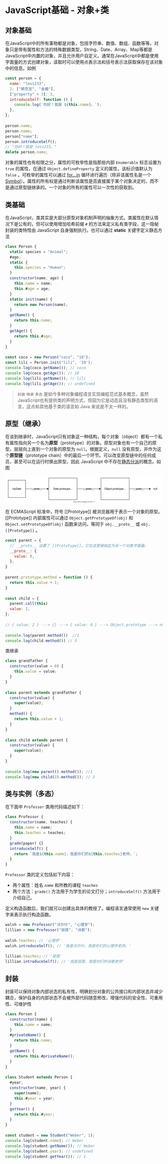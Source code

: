 # JavaScript基础 - 对象+类

## 对象基础

在JavaScript中的所有事物都是对象，包括字符串、数值、数组、函数等等。对象只是带有属性和方法的特殊数据类型，String、Date、Array、Map等都是JavaScript中内置的对象，并且允许用户自定义。通常在JavaScript中都是使用字面量的方式创建对象，读取时可以使用点表示法和括号表示法获取保存在该对象中的信息。如例

``` javascript
const person = {
  name: "less233",
  2: ["赖克宝", "金蟾"],
  ["property" + 3]: 3,
  introduceSelf: function () {
    console.log(`你好！我是 ${this.name}。`);
  },
};

person.name;
person.name;
person["name"];
person.introduceSelf();
// "你好！我是 less233。"
delete person.name;
```

对象的属性也有权限之分，属性的可枚举性是指那些内部 `Enumerable` 标志设置为 `true` 的属性，在通过 `Object.defineProperty` 定义的属性，该标识值默认为 `false` 。可枚举的属性可以通过 [for...in](https://developer.mozilla.org/zh-CN/docs/Web/JavaScript/Reference/Statements/for...in) 循环进行遍历（除非该属性名是一个 [Symbol](https://developer.mozilla.org/zh-CN/docs/Web/JavaScript/Reference/Global_Objects/Symbol)）。属性的所有权是通过判断该属性是否直接属于某个对象决定的，而不是通过原型链继承的。一个对象的所有的属性可以一次性的获取到。



## 类基础

在JavaScript，类其实是大部分原型对象机制声明的抽象方式。类属性在默认情况下是公有的，但可以使用增加哈希前缀 `#` 的方法来定义私有类字段，这一隐秘封装的类特性由 JavaScript 自身强制执行。也可以通过 **static** 关键字定义静态方法

``` javascript
class Person {
  static species = "Animal";
  #age;
  static {
    this.species = "Human";
  }
  constructor(name, age) {
    this.name = name;
    this.#age = age;
  }
  static init(name) {
    return new Person(name);
  }
  getName() {
    return this.name;
  }
  getAge() {
    return this.#age;
  }
}

const coco = new Person("coco", "18");
const lili = Person.init("lili", '19');
console.log(coco.getName()); // coco
console.log(coco.getAge()); // 18
console.log(lili.getName()); // lili
console.log(lili.getAge()); // undefined
```





> `封装` `继承` `多态` 是如今多种对象编程语言实现编程范式基本概念，虽然JavaScript也有提供类的声明方式，但因为它是动态且没有静态类型的语言，这点和其他基于类的语言如 Java 来说是不太一样的。

## 原型（继承）

在谈到继承时，JavaScript只有对象这一种结构，每个对象（object）都有一个私有属性指向另一个名为**原型**（prototype）的对象。原型对象也有一个自己的原型，层层向上直到一个对象的原型为 `null`。根据定义，`null` 没有原型，并作为这个**原型链**（prototype chain）中的最后一个环节。可以改变原型链中的任何成员，甚至可以在运行时换出原型，因此 JavaScript 中不存在[静态分派](https://en.wikipedia.org/wiki/Static_dispatch)的概念。如图

<img src="./img/mydate-prototype-chain.svg" alt="img" />

在 ECMAScript 标准中，符号 [[Prototype]] 被浏览器用于表示一个对象的原型。[[Prototype]] 内部属性可以通过 `Object.getPrototypeOf(obj)` 和 `Object.setPrototypeOf(obj)` 函数来访问，等同于 `obj.__proto__` 或 `obj.[[Prototype]]` 。

``` javascript
const parent = {
  // __proto__ 设置了 [[Prototype]]。它在这里被指定为另一个对象字面量。
  __proto__: {
  	value: 0,
  },
}

parent.prototype.method = function () {
  return this.value + 1;
}

const child = {
  parent.call(this)
  value: 2,
};

// { value: 2 } ---> {} ---> { value: 0 } ---> Object.prototype ---> null

console.log(parent.method())  //1
console.log(child.method()) // 3
```

类继承

``` javascript
class grandfather {
  constructor(value = 0) {
    this.value = value;
  }
}

class parent extends grandfather {
  constructor(value) {
    super(value);
  }
  method() {
    return this.value + 1;
  }
}

class child extends parent {
  constructor(value) {
    super(value);
  }
}

console.log(new parent().method()); //1
console.log(new child(2).method()); // 3
```



## 类与实例（多态）

在下面中 `Professor` 类用代码描述如下：

``` javascript
class Professor {
  constructor(name, teaches) {
    this.name = name;
    this.teaches = teaches;
  }
  grade(paper) {}
  introduceSelf() {
    return `我是${this.name}，我是你们的${this.teaches}老师。`;
  }
}
```

`Professor` 类的定义包括如下内容：

- 两个属性：姓名 `name` 和所教的课程 `teaches`
- 两个方法：`grade()` 方法用于为学生的论文打分；`introduceSelf()` 方法用于介绍自己。

定义构造函数后，我们就可以创建出具体的教授了。编程语言通常使用 `new` 关键字来表示执行构造函数。

``` javascript
walsh = new Professor("沃尔什", "心理学");
lillian = new Professor("丽莲", "诗歌");

walsh.teaches; // '心理学'
walsh.introduceSelf(); // '我是沃尔什，我是你们的心理学老师。'

lillian.teaches; // '丽莲'
lillian.introduceSelf(); // '我是丽莲，我是你们的诗歌老师'
```



## 封装

封装可以保持对象内部状态的私有性，明确划分对象的公共接口和内部状态并减少耦合，保护自身的内部状态不会被外部代码随意修改，增强代码的安全性、可重用性、可维护性

```javascript
class Person {
  constructor(name) {
    this.name = name;
  }
  #privateName() {
    return this.name;
  }
  getName() {
    return this.#privateName();
  }
}

class Student extends Person {
  #year;
  constructor(name, year) {
    super(name);
    this.#year = year;
  }
  getYear() {
    return this.#year;
  }
}

const student = new Student("Weber", 1);
console.log(student.name); // Weber
console.log(student.getName()); // Weber
console.log(student.year); // undefined
console.log(student.getYear()); // 1
```

